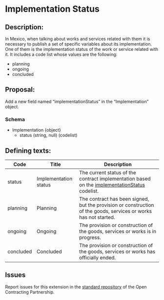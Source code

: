 # Implementation Status
## Description:

In Mexico, when talking about works and services related with them it is necessary to publish a set of specific variables about its implementation. One of them is the implementation status of the work or service related with it. It includes a code list whose values are the following:

  - planning
  - ongoing
  - concluded

## Proposal:

Add a new field named “implementationStatus” in the “Implementation” object.

### Schema

  - Implementation {object}
    - status (string, null) (codelist)


## Defining texts:


**Code** | **Title** | **Description**
--|--|--
status | Implementation status | The current status of the contract implementation based on the [implementationStatus](https://github.com/INAImexico/ocds_implementationStatus_extension/blob/master/codelists/implementationStatus.csv)  codelist.
planning | Planning | The contract has been signed, but the provision or construction of the goods, services or works has not started.
ongoing | Ongoing | The provision or construction of the goods, services or works is in progress.
concluded | Concluded | The provision or construction of the goods, services or works has officially ended.

## Issues 

Report issues for this extension in the [standard repository](https://github.com/open-contracting/standard/issues/624) of the Open Contracting Partnership.
